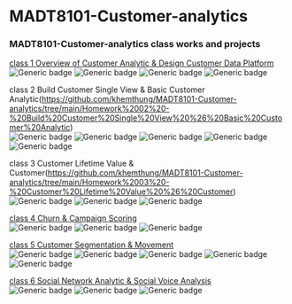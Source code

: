 # MADT8101-Customer-analytics
### MADT8101-Customer-analytics class works and projects


[class 1 Overview of Customer Analytic & Design Customer Data Platform](https://github.com/khemthung/MADT8101-Customer-analytics/tree/main/Homework%2001%20-%20Analysis%20of%20customer%20behaviors)\
![Generic badge](https://img.shields.io/badge/Business-blue)
![Generic badge](https://img.shields.io/badge/Concept-blue)
![Generic badge](https://img.shields.io/badge/CDP-blue)
![Generic badge](https://img.shields.io/badge/R-<COLOR>.svg)


class 2 Build Customer Single View & Basic Customer Analytic(https://github.com/khemthung/MADT8101-Customer-analytics/tree/main/Homework%2002%20-%20Build%20Customer%20Single%20View%20%26%20Basic%20Customer%20Analytic)\
![Generic badge](https://img.shields.io/badge/Concept-blue)
![Generic badge](https://img.shields.io/badge/EDA-yellow)
![Generic badge](https://img.shields.io/badge/Python-<COLOR>.svg)
![Generic badge](https://img.shields.io/badge/R-<COLOR>.svg)
![Generic badge](https://img.shields.io/badge/presentation-orange)


class 3 Customer Lifetime Value & Customer(https://github.com/khemthung/MADT8101-Customer-analytics/tree/main/Homework%2003%20-%20Customer%20Lifetime%20Value%20%26%20Customer)\
![Generic badge](https://img.shields.io/badge/Business-blue)
![Generic badge](https://img.shields.io/badge/Concept-blue)
![Generic badge](https://img.shields.io/badge/presentation-orange)


[class 4 Churn & Campaign Scoring](https://github.com/khemthung/MADT8101-Customer-analytics/tree/main/Homework%2004%20-%20Churn%20%26%20Campaign%20Scoring)\
![Generic badge](https://img.shields.io/badge/Concept-blue)
![Generic badge](https://img.shields.io/badge/Python-<COLOR>.svg)
![Generic badge](https://img.shields.io/badge/presentation-orange)


[class 5 Customer Segmentation & Movement](https://github.com/khemthung/MADT8101-Customer-analytics/tree/main/Homework%2005%20-%20Customer%20Segmentation%20%26%20Movement)\
![Generic badge](https://img.shields.io/badge/Concept-blue)
![Generic badge](https://img.shields.io/badge/RFM-yellow)
![Generic badge](https://img.shields.io/badge/Segmentation-yellow)
![Generic badge](https://img.shields.io/badge/Recommendation_Engine-yellow)
![Generic badge](https://img.shields.io/badge/presentation-orange)


[class 6 Social Network Analytic & Social Voice Analysis](https://github.com/khemthung/MADT8101-Customer-analytics/tree/main/Homework%2006%20-%20Social%20Network%20Analytic%20%26%20Social%20Voice%20Analysis
)\
![Generic badge](https://img.shields.io/badge/Concept-blue)
![Generic badge](https://img.shields.io/badge/Python-<COLOR>.svg)
![Generic badge](https://img.shields.io/badge/NLP-yellow)
